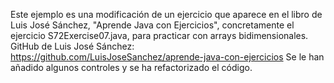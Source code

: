 Este ejemplo es una modificación de un ejercicio que aparece en el libro de Luis José Sánchez, "Aprende Java con Ejercicios", concretamente el ejercicio S72Exercise07.java, para practicar con arrays bidimensionales.
GitHub de Luis José Sánchez: https://github.com/LuisJoseSanchez/aprende-java-con-ejercicios
Se le han añadido algunos controles y se ha refactorizado el código.
